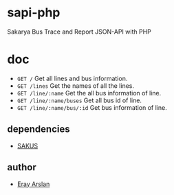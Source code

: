 # sapi-php

Sakarya Bus Trace and Report JSON-API with PHP

# doc

- `GET /`                   Get all lines and bus information.
- `GET /lines`              Get the names of all the lines.
- `GET /line/:name`         Get the all bus information of line.
- `GET /line/:name/buses`   Get all bus id of line.
- `GET /line/:name/bus/:id` Get bus information of line.

## dependencies

- [SAKUS](http://sakus.sakarya.bel.tr)

## author

* [Eray Arslan](http://erayarslan.com)
